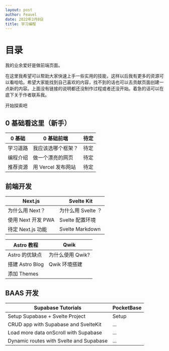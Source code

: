```yaml
---
layout: post
author: Feavel
date: 2022年2月8日
title: 学习编程
---
```


# 目录

我的业余爱好是做前端页面。

在这里我希望可以帮助大家快速上手一些实用的技能，这样以后我有更多的资源可以看哈哈。希望大家能找到自己喜欢的内容，找不到的话也可以去贡献页面创建一点新的内容。上面没有链接的说明都还没制作过程或者还没开始。着急的话可以在底下关于作者联系我。

开始探索吧

## 0 基础看这里（新手）

| 0 基础   | 0 基础前端         | 待定 |
| -------- | ------------------ | ---- |
| 学习道路 | 我应该选哪个框架？ | 待定 |
| 编程介绍 | 做一个漂亮的网页   | 待定 |
| 推荐资源 | 用 Vercel 发布网站 | 待定 |

## 前端开发

| Next.js            | Svelte Kit         |
| ------------------ | ------------------ |
| 为什么用 Next？    | 为什么用 Svelte ？ |
| 使用 Next 开发 PWA | Svelte 配置环境    |
| 待定 Next.js 功能  | Svelte Markdown    |

| Astro 教程      | Qwik             |
| --------------- | ---------------- |
| Astro 的优缺点  | 为什么使用 Qwik? |
| 搭建 Astro Blog | Qwik 环境搭建    |
| 添加 Themes     |                  |

## BAAS 开发

| Supabase Tutorials                      | PocketBase |
| --------------------------------------- | ---------- |
| Setup Supabase + Svelte Project         | Setup      |
| CRUD app with Supabase and SvelteKit    | ...        |
| Load more data onScroll with Supabase   | ...        |
| Dynamic routes with Svelte and Supabase | ...        |
